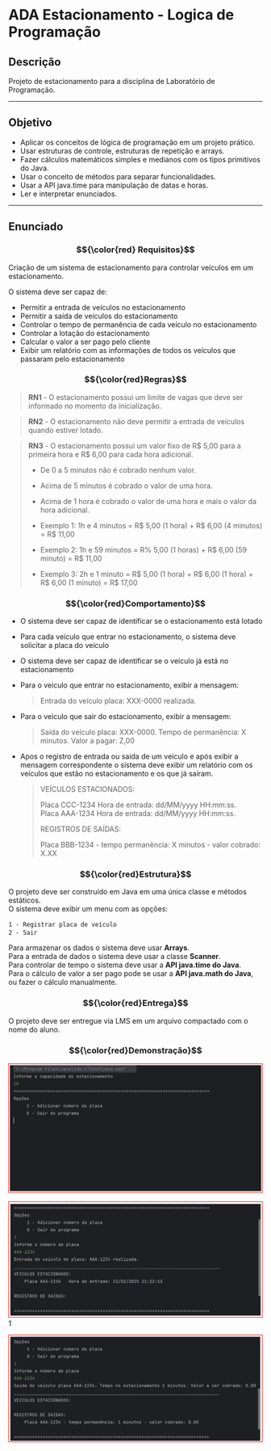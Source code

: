 # ADA Estacionamento - Logica de Programação

## Descrição
Projeto de estacionamento para a disciplina de Laboratório de Programação.

---
## Objetivo

- Aplicar os conceitos de lógica de programação em um projeto prático.  
- Usar estruturas de controle, estruturas de repetição e arrays.  
- Fazer cálculos matemáticos simples e medianos com os tipos primitivos do Java.  
- Usar o conceito de métodos para separar funcionalidades.  
- Usar a API java.time para manipulação de datas e horas.   
- Ler e interpretar enunciados.

---
## Enunciado

### $${\color{red} Requisitos}$$
Criação de um sistema de estacionamento para controlar veículos em um estacionamento. 

O sistema deve ser capaz de:

- Permitir a entrada de veículos no estacionamento
- Permitir a saída de veículos do estacionamento
- Controlar o tempo de permanência de cada veículo no estacionamento
- Controlar a lotação do estacionamento
- Calcular o valor a ser pago pelo cliente
- Exibir um relatório com as informações de todos os veículos que passaram pelo estacionamento

### $${\color{red}Regras}$$

> **RN1** - O estacionamento possui um limite de vagas que deve ser informado no momento da inicialização.

> **RN2** - O estacionamento não deve permitir a entrada de veículos quando estiver lotado.

> **RN3** - O estacionamento possui um valor fixo de R$ 5,00 para a primeira hora e R$ 6,00 para cada hora adicional.
>
> - De 0 a 5 minutos não é cobrado nenhum valor.
>
> - Acima de 5 minutos é cobrado o valor de uma hora.
>
> - Acima de 1 hora é cobrado o valor de uma hora e mais o valor da hora adicional. 
> - Exemplo 1: 1h e 4 minutos = R$ 5,00 (1 hora) + R$ 6,00 (4 minutos) = R$ 11,00
> - Exemplo 2: 1h e 59 minutos = R% 5,00 (1 horas) + R$ 6,00 (59 minuto) = R$ 11,00
> - Exemplo 3: 2h e 1 minuto = R$ 5,00 (1 hora) + R$ 6,00 (1 hora) + R$ 6,00 (1 minuto) = R$ 17,00
             
### $${\color{red}Comportamento}$$

- O sistema deve ser capaz de identificar se o estacionamento está lotado


- Para cada veículo que entrar no estacionamento, o sistema deve solicitar a placa do veículo


- O sistema deve ser capaz de identificar se o veículo já está no estacionamento


- Para o veiculo que entrar no estacionamento, exibir a mensagem:
    > Entrada do veículo placa: XXX-0000 realizada.

- Para o veiculo que sair do estacionamento, exibir a mensagem:

    > Saída do veículo placa: XXX-0000. Tempo de permanência: X minutos. Valor a pagar: Z,00

- Apos o registro de entrada ou saida de um veículo e após exibir a mensagem correspondente
o sistema deve exibir um relatório com os veículos que estão no estacionamento e os que já saíram.

  > VEÍCULOS ESTACIONADOS:
  > 
  > Placa CCC-1234 	 Hora de entrada: dd/MM/yyyy HH:mm:ss.  
  > Placa AAA-1234 	 Hora de entrada: dd/MM/yyyy HH:mm:ss.
  >   
  > REGISTROS DE SAÍDAS:
  > 
  > Placa BBB-1234 - tempo permanência: X minutos - valor cobrado: X.XX

### $${\color{red}Estrutura}$$

O projeto deve ser construído em Java em uma única classe e métodos estáticos.  
O sistema deve exibir um menu com as opções:

    1 - Registrar placa de veículo
    2 - Sair

Para armazenar os dados o sistema deve usar **Arrays**.  
Para a entrada de dados o sistema deve usar a classe **Scanner**.  
Para controlar de tempo o sistema deve usar a **API java.time do Java**.  
Para o cálculo de valor a ser pago pode se usar a **API java.math do Java**, ou fazer o cálculo manualmente.

### $${\color{red}Entrega}$$
O projeto deve ser entregue via LMS em um arquivo compactado com o nome do aluno.

### $${\color{red}Demonstração}$$

![img.png](images/img.png)

![img_1.png](images/img_1.png)1

![img_2.png](images/img_2.png)

